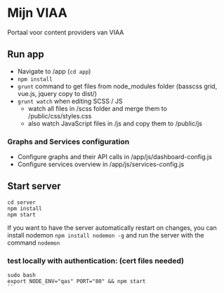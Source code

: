 # Mijn VIAA
Portaal voor content providers van VIAA

## Run app

- Navigate to /app (`cd app`)
- `npm install`
- `grunt` command to get files from node_modules folder (basscss grid, vue.js, jquery copy to dist/)
- `grunt watch` when editing SCSS / JS
    - watch all files in /scss folder and merge them to /public/css/styles.css
    - also watch JavaScript files in /js and copy them to /public/js

### Graphs and Services configuration
- Configure graphs and their API calls in /app/js/dashboard-config.js
- Configure services overview in /app/js/services-config.js



## Start server
```
cd server
npm install
npm start
```
If you want to have the server automatically restart on changes,
you can install nodemon `npm install nodemon -g`
and run the server with the command `nodemon`


### test locally with authentication: (cert files needed)
```
sudo bash
export NODE_ENV="qas" PORT="80" && npm start
``